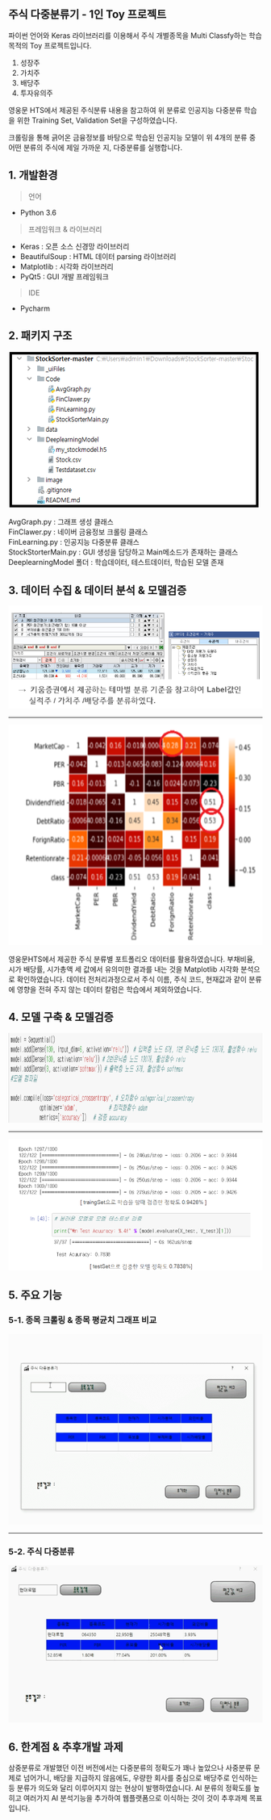 ﻿## 주식 다중분류기 - 1인 Toy 프로젝트
파이썬 언어와 Keras 라이브러리를  이용해서 주식 개별종목을 Multi Classfy하는 학습목적의 Toy 프로젝트입니다.

1. 성장주
2. 가치주
3. 배당주
4. 투자유의주

영웅문 HTS에서 제공된 주식분류 내용을 참고하여 위 분류로 인공지능 다중분류 학습을 위한 Training Set, Validation Set을 구성하였습니다.  

크롤링을 통해 긁어온 금융정보를 바탕으로 학습된 인공지능 모델이 위 4개의 분류 중 어떤 분류의 주식에 제일 가까운 지, 다중분류를 실행합니다.
## 1. 개발환경
<blockquote> 
<p> 언어</p>
</blockquote>
<ul>
<li>Python 3.6</li>
</ul>
<blockquote> 
<p> 프레임워크 & 라이브러리</p>
</blockquote>
<ul>
<li>Keras : 오픈 소스 신경망 라이브러리</li>
<li>BeautifulSoup : HTML 데이터 parsing 라이브러리</li>
<li>Matplotlib : 시각화 라이브러리</li>
<li>PyQt5 : GUI 개발 프레임워크 </li>
</ul>
<blockquote> 
<p> IDE</p>
</blockquote>
<ul>
<li>Pycharm</li>
</ul>

## 2. 패키지 구조
<p><img src="md/3.PNG" alt="Alt"></p>
AvgGraph.py : 그래프 생성 클래스<br>
FinClawer.py : 네이버 금융정보 크롤링 클래스<br>
FinLearning.py : 인공지능 다중분류 클래스 <br>
StockStorterMain.py : GUI 생성을 담당하고 Main메소드가 존재하는 클래스<br>
DeeplearningModel 폴더 : 학습데이터, 테스트데이터, 학습된 모델 존재<br>


## 3. 데이터 수집 & 데이터 분석  & 모델검증
<p><img src="md/4.PNG" alt="Alt"></p>
<hr>
<p><img src="md/result.PNG" alt="Alt"></p>
영웅문HTS에서 제공한 주식 분류별 포트폴리오 데이터를 활용하였습니다.
부채비율, 시가 배당률, 시가총액 세 값에서 유의미한 결과를 내는 것을 Matplotlib 시각화 분석으로 확인하였습니다.
데이터 전처리과정으로서 주식 이름, 주식 코드, 현재값과 같이 분류에 영향을 전혀 주지 않는 데이터 칼럼은 학습에서 제외하였습니다.

## 4.  모델 구축 & 모델검증
<p><img src="md/6.PNG" alt="Alt"></p>
<hr>
<p><img src="md/5.PNG" alt="Alt"></p>

## 5.  주요 기능

### 5-1.  종목 크롤링 & 종목 평균치 그래프 비교
<p><img src="md/1.gif" alt="Alt"></p>
<hr>

### 5-2.  주식 다중분류
<p><img src="md/2.gif" alt="Alt"></p>

## 6. 한계점 & 추후개발 과제
삼중분류로 개발했던 이전 버전에서는 다중분류의 정확도가 꽤나 높았으나 사중분류 문제로 넘어가니, 배당을 지급하지 않음에도, 우량한 회사를 중심으로 배당주로 인식하는 등 분류가 의도와 달리 이루어지지 않는 현상이 발행하였습니다.  AI 분류의 정확도를 높히고 여러가지 AI 분석기능을 추가하여 웹플랫폼으로 이식하는 것이 것이 추후과제 목표입니다.
